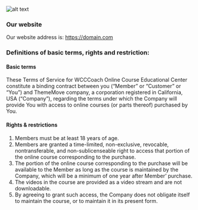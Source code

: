 ![alt text](/images/purchase-guide/terms-of-service.jpg)

### Our website

Our website address is: https://domain.com

### Definitions of basic terms, rights and restriction:

#### Basic terms

These Terms of Service for WCCCoach Online Course Educational Center constitute a binding contract between you (“Member” or “Customer” or “You”) and ThemeMove company, a corporation registered in California, USA (“Company”), regarding the terms under which the Company will provide You with access to online courses (or parts thereof) purchased by You.

#### Rights & restrictions

1. Members must be at least 18 years of age.
2. Members are granted a time-limited, non-exclusive, revocable, nontransferable, and non-sublicenseable right to access that portion of the online course corresponding to the purchase.
3. The portion of the online course corresponding to the purchase will be available to the Member as long as the course is maintained by the Company, which will be a minimum of one year after Member’ purchase.
4. The videos in the course are provided as a video stream and are not downloadable.
5. By agreeing to grant such access, the Company does not obligate itself to maintain the course, or to maintain it in its present form.
